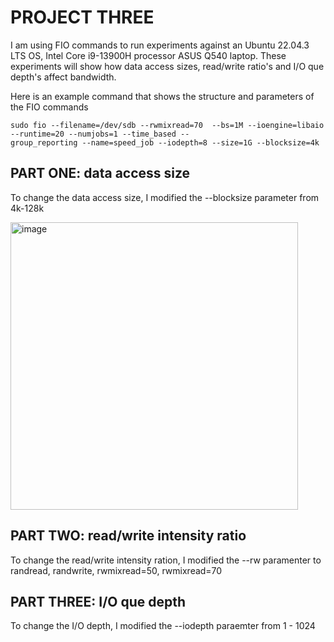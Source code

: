 # PROJECT THREE

I am using FIO commands to run experiments against an Ubuntu 22.04.3 LTS OS, Intel Core i9-13900H processor ASUS Q540 laptop. These experiments will show how data access sizes, read/write ratio's and I/O que depth's affect bandwidth.

Here is an example command that shows the structure and parameters of the FIO commands


    sudo fio --filename=/dev/sdb --rwmixread=70  --bs=1M --ioengine=libaio --runtime=20 --numjobs=1 --time_based --      
    group_reporting --name=speed_job --iodepth=8 --size=1G --blocksize=4k


## PART ONE: data access size

To change the data access size, I modified the --blocksize parameter from 4k-128k

<img width="460" alt="image" src="https://github.com/rienajahnke1/ECSE4320_Adv_CompSys/assets/57211117/433baf6f-7542-47c9-977a-035e4f3aeb7f">

## PART TWO: read/write intensity ratio

To change the read/write intensity ration, I modified the --rw paramenter to randread, randwrite, rwmixread=50, rwmixread=70


## PART THREE: I/O que depth

To change the I/O depth, I modified the --iodepth paraemter from 1 - 1024


